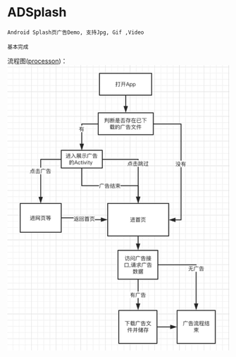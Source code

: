 # ADSplash
    Android Splash页广告Demo, 支持Jpg, Gif ,Video
    
    基本完成
    
 
    
    
 流程图([processon](https://www.processon.com/))：![流程图](/imgs/flowchart.jpg)
 

